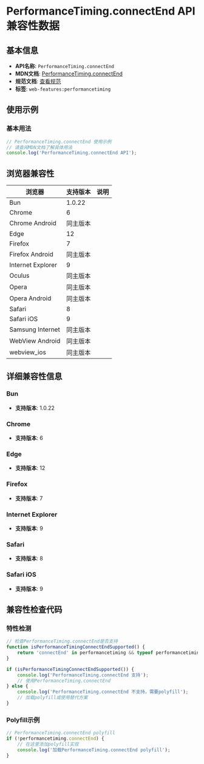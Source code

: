 # PerformanceTiming.connectEnd API 兼容性数据

## 基本信息

- **API名称**: `PerformanceTiming.connectEnd`
- **MDN文档**: [PerformanceTiming.connectEnd](https://developer.mozilla.org/docs/Web/API/PerformanceTiming/connectEnd)
- **规范文档**: [查看规范](https://w3c.github.io/navigation-timing/#dom-performancetiming-connectend)
- **标签**: `web-features:performancetiming`

## 使用示例

### 基本用法

```javascript
// PerformanceTiming.connectEnd 使用示例
// 请查阅MDN文档了解具体用法
console.log('PerformanceTiming.connectEnd API');
```

## 浏览器兼容性

| 浏览器 | 支持版本 | 说明 |
|--------|----------|------|
| Bun | 1.0.22 |  |
| Chrome | 6 |  |
| Chrome Android | 同主版本 |  |
| Edge | 12 |  |
| Firefox | 7 |  |
| Firefox Android | 同主版本 |  |
| Internet Explorer | 9 |  |
| Oculus | 同主版本 |  |
| Opera | 同主版本 |  |
| Opera Android | 同主版本 |  |
| Safari | 8 |  |
| Safari iOS | 9 |  |
| Samsung Internet | 同主版本 |  |
| WebView Android | 同主版本 |  |
| webview_ios | 同主版本 |  |

## 详细兼容性信息

### Bun

- **支持版本**: 1.0.22

### Chrome

- **支持版本**: 6

### Edge

- **支持版本**: 12

### Firefox

- **支持版本**: 7

### Internet Explorer

- **支持版本**: 9

### Safari

- **支持版本**: 8

### Safari iOS

- **支持版本**: 9

## 兼容性检查代码

### 特性检测

```javascript
// 检查PerformanceTiming.connectEnd是否支持
function isPerformanceTimingConnectEndSupported() {
    return 'connectEnd' in performancetiming && typeof performancetiming.connectEnd === 'function';
}

if (isPerformanceTimingConnectEndSupported()) {
    console.log('PerformanceTiming.connectEnd 支持');
    // 使用PerformanceTiming.connectEnd
} else {
    console.log('PerformanceTiming.connectEnd 不支持，需要polyfill');
    // 加载polyfill或使用替代方案
}
```

### Polyfill示例

```javascript
// PerformanceTiming.connectEnd polyfill
if (!performancetiming.connectEnd) {
    // 在这里添加polyfill实现
    console.log('加载PerformanceTiming.connectEnd polyfill');
}
```

